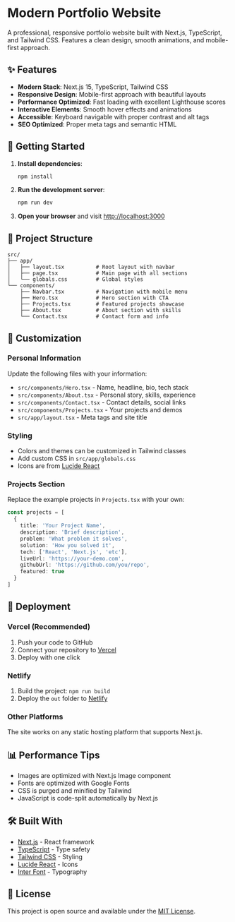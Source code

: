# Modern Portfolio Website

A professional, responsive portfolio website built with Next.js, TypeScript, and Tailwind CSS. Features a clean design, smooth animations, and mobile-first approach.

## ✨ Features

- **Modern Stack**: Next.js 15, TypeScript, Tailwind CSS
- **Responsive Design**: Mobile-first approach with beautiful layouts
- **Performance Optimized**: Fast loading with excellent Lighthouse scores
- **Interactive Elements**: Smooth hover effects and animations
- **Accessible**: Keyboard navigable with proper contrast and alt tags
- **SEO Optimized**: Proper meta tags and semantic HTML

## 🚀 Getting Started

1. **Install dependencies**:
   ```bash
   npm install
   ```

2. **Run the development server**:
   ```bash
   npm run dev
   ```

3. **Open your browser** and visit [http://localhost:3000](http://localhost:3000)

## 📁 Project Structure

```
src/
├── app/
│   ├── layout.tsx          # Root layout with navbar
│   ├── page.tsx            # Main page with all sections
│   └── globals.css         # Global styles
└── components/
    ├── Navbar.tsx          # Navigation with mobile menu
    ├── Hero.tsx            # Hero section with CTA
    ├── Projects.tsx        # Featured projects showcase
    ├── About.tsx           # About section with skills
    └── Contact.tsx         # Contact form and info
```

## 🎨 Customization

### Personal Information
Update the following files with your information:
- `src/components/Hero.tsx` - Name, headline, bio, tech stack
- `src/components/About.tsx` - Personal story, skills, experience
- `src/components/Contact.tsx` - Contact details, social links
- `src/components/Projects.tsx` - Your projects and demos
- `src/app/layout.tsx` - Meta tags and site title

### Styling
- Colors and themes can be customized in Tailwind classes
- Add custom CSS in `src/app/globals.css`
- Icons are from [Lucide React](https://lucide.dev/)

### Projects Section
Replace the example projects in `Projects.tsx` with your own:
```typescript
const projects = [
  {
    title: 'Your Project Name',
    description: 'Brief description',
    problem: 'What problem it solves',
    solution: 'How you solved it',
    tech: ['React', 'Next.js', 'etc'],
    liveUrl: 'https://your-demo.com',
    githubUrl: 'https://github.com/you/repo',
    featured: true
  }
]
```

## 🚀 Deployment

### Vercel (Recommended)
1. Push your code to GitHub
2. Connect your repository to [Vercel](https://vercel.com)
3. Deploy with one click

### Netlify
1. Build the project: `npm run build`
2. Deploy the `out` folder to [Netlify](https://netlify.com)

### Other Platforms
The site works on any static hosting platform that supports Next.js.

## 📊 Performance Tips

- Images are optimized with Next.js Image component
- Fonts are optimized with Google Fonts
- CSS is purged and minified by Tailwind
- JavaScript is code-split automatically by Next.js

## 🛠️ Built With

- [Next.js](https://nextjs.org/) - React framework
- [TypeScript](https://www.typescriptlang.org/) - Type safety
- [Tailwind CSS](https://tailwindcss.com/) - Styling
- [Lucide React](https://lucide.dev/) - Icons
- [Inter Font](https://fonts.google.com/specimen/Inter) - Typography

## 📝 License

This project is open source and available under the [MIT License](LICENSE).
